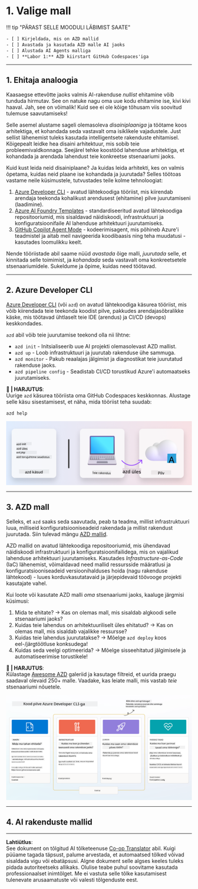 <!--
CO_OP_TRANSLATOR_METADATA:
{
  "original_hash": "06d6207eff634aefcaa41739490a5324",
  "translation_date": "2025-10-11T15:43:03+00:00",
  "source_file": "workshop/docs/instructions/1-Select-AI-Template.md",
  "language_code": "et"
}
-->
# 1. Valige mall

!!! tip "PÄRAST SELLE MOODULI LÄBIMIST SAATE"

    - [ ] Kirjeldada, mis on AZD mallid
    - [ ] Avastada ja kasutada AZD malle AI jaoks
    - [ ] Alustada AI Agents malliga
    - [ ] **Labor 1:** AZD kiirstart GitHub Codespaces'iga

---

## 1. Ehitaja analoogia

Kaasaegse ettevõtte jaoks valmis AI-rakenduse _nullist_ ehitamine võib tunduda hirmutav. See on natuke nagu oma uue kodu ehitamine ise, kivi kivi haaval. Jah, see on võimalik! Kuid see ei ole kõige tõhusam viis soovitud tulemuse saavutamiseks!

Selle asemel alustame sageli olemasoleva _disainiplaaniga_ ja töötame koos arhitektiga, et kohandada seda vastavalt oma isiklikele vajadustele. Just sellist lähenemist tuleks kasutada intelligentsete rakenduste ehitamisel. Kõigepealt leidke hea disaini arhitektuur, mis sobib teie probleemivaldkonnaga. Seejärel tehke koostööd lahenduse arhitektiga, et kohandada ja arendada lahendust teie konkreetse stsenaariumi jaoks.

Kuid kust leida neid disainiplaane? Ja kuidas leida arhitekti, kes on valmis õpetama, kuidas neid plaane ise kohandada ja juurutada? Selles töötoas vastame neile küsimustele, tutvustades teile kolme tehnoloogiat:

1. [Azure Developer CLI](https://aka.ms/azd) - avatud lähtekoodiga tööriist, mis kiirendab arendaja teekonda kohalikust arendusest (ehitamine) pilve juurutamiseni (laadimine).
1. [Azure AI Foundry Templates](https://ai.azure.com/templates) - standardiseeritud avatud lähtekoodiga repositooriumid, mis sisaldavad näidiskoodi, infrastruktuuri ja konfiguratsioonifaile AI lahenduse arhitektuuri juurutamiseks.
1. [GitHub Copilot Agent Mode](https://code.visualstudio.com/docs/copilot/chat/chat-agent-mode) - kodeerimisagent, mis põhineb Azure'i teadmistel ja aitab meil navigeerida koodibaasis ning teha muudatusi - kasutades loomulikku keelt.

Nende tööriistade abil saame nüüd _avastada_ õige malli, _juurutada_ selle, et kinnitada selle toimimist, ja _kohandada_ seda vastavalt oma konkreetsetele stsenaariumidele. Sukeldume ja õpime, kuidas need töötavad.

---

## 2. Azure Developer CLI

[Azure Developer CLI](https://learn.microsoft.com/en-us/azure/developer/azure-developer-cli/) (või `azd`) on avatud lähtekoodiga käsurea tööriist, mis võib kiirendada teie teekonda koodist pilve, pakkudes arendajasõbralikke käske, mis töötavad ühtlaselt teie IDE (arendus) ja CI/CD (devops) keskkondades.

`azd` abil võib teie juurutamise teekond olla nii lihtne:

- `azd init` - Initsialiseerib uue AI projekti olemasolevast AZD mallist.
- `azd up` - Loob infrastruktuuri ja juurutab rakenduse ühe sammuga.
- `azd monitor` - Pakub reaalajas jälgimist ja diagnostikat teie juurutatud rakenduse jaoks.
- `azd pipeline config` - Seadistab CI/CD torustikud Azure'i automaatseks juurutamiseks.

**🎯 | HARJUTUS**: <br/> Uurige `azd` käsurea tööriista oma GitHub Codespaces keskkonnas. Alustage selle käsu sisestamisest, et näha, mida tööriist teha suudab:

```bash title="" linenums="0"
azd help
```

![Flow](../../../../../translated_images/azd-flow.19ea67c2f81eaa661db02745e9bba115874d18ce52480f2854ae6e2011d4b526.et.png)

---

## 3. AZD mall

Selleks, et `azd` saaks seda saavutada, peab ta teadma, millist infrastruktuuri luua, milliseid konfiguratsiooniseadeid rakendada ja millist rakendust juurutada. Siin tulevad mängu [AZD mallid](https://learn.microsoft.com/en-us/azure/developer/azure-developer-cli/azd-templates?tabs=csharp).

AZD mallid on avatud lähtekoodiga repositooriumid, mis ühendavad näidiskoodi infrastruktuuri ja konfiguratsioonifailidega, mis on vajalikud lahenduse arhitektuuri juurutamiseks. Kasutades _Infrastructure-as-Code_ (IaC) lähenemist, võimaldavad need mallid ressursside määratlusi ja konfiguratsiooniseadeid versioonihalduses hoida (nagu rakenduse lähtekood) - luues korduvkasutatavaid ja järjepidevaid töövooge projekti kasutajate vahel.

Kui loote või kasutate AZD malli _oma_ stsenaariumi jaoks, kaaluge järgmisi küsimusi:

1. Mida te ehitate? → Kas on olemas mall, mis sisaldab algkoodi selle stsenaariumi jaoks?
1. Kuidas teie lahendus on arhitektuuriliselt üles ehitatud? → Kas on olemas mall, mis sisaldab vajalikke ressursse?
1. Kuidas teie lahendus juurutatakse? → Mõelge `azd deploy` koos eel-/järgtöötluse konksudega!
1. Kuidas seda veelgi optimeerida? → Mõelge sisseehitatud jälgimisele ja automatiseerimise torustikele!

**🎯 | HARJUTUS**: <br/> 
Külastage [Awesome AZD](https://azure.github.io/awesome-azd/) galeriid ja kasutage filtreid, et uurida praegu saadaval olevaid 250+ malle. Vaadake, kas leiate malli, mis vastab _teie_ stsenaariumi nõuetele.

![Code](../../../../../translated_images/azd-code-to-cloud.2d9503d69d3400da091317081968b6cad59c951339fea82ebe0b5ec646a3362d.et.png)

---

## 4. AI rakenduste mallid

---

**Lahtiütlus**:  
See dokument on tõlgitud AI tõlketeenuse [Co-op Translator](https://github.com/Azure/co-op-translator) abil. Kuigi püüame tagada täpsust, palume arvestada, et automaatsed tõlked võivad sisaldada vigu või ebatäpsusi. Algne dokument selle algses keeles tuleks pidada autoriteetseks allikaks. Olulise teabe puhul soovitame kasutada professionaalset inimtõlget. Me ei vastuta selle tõlke kasutamisest tulenevate arusaamatuste või valesti tõlgenduste eest.
